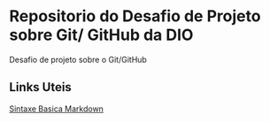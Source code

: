 # Repositorio do Desafio de Projeto sobre Git/ GitHub da DIO
Desafio de projeto sobre o Git/GitHub

## Links Uteis
[Sintaxe Basica Markdown](https://www.markdownguide.org/basic-syntax/)
